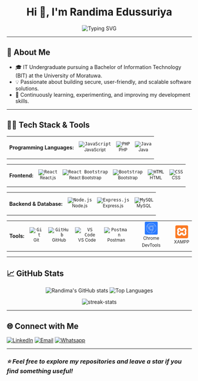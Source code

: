 <h1 align="center">Hi 👋, I'm Randima Edussuriya</h1>

<p align="center">
  <img src="https://readme-typing-svg.herokuapp.com?font=Fira+Code&size=26&duration=3000&pause=1000&color=00FFFF&center=true&vCenter=true&width=500&lines=Full+Stack+Web+Developer;IT+Undergraduate%7CProblem+Solver" alt="Typing SVG" />
</p>

---

## 🚀 About Me

- 🎓 IT Undergraduate pursuing a Bachelor of Information Technology (BIT) at the University of Moratuwa.  
- 💡 Passionate about building secure, user-friendly, and scalable software solutions.  
- 🚀 Continuously learning, experimenting, and improving my development skills.


---

## 👨‍💻 Tech Stack & Tools

<table>
  <tr>
    <td><h4>Programming Languages:</h4></td>
    <td align="center">
        <code><img width="35" src="https://cdn.jsdelivr.net/gh/devicons/devicon@latest/icons/javascript/javascript-original.svg" alt="JavaScript" title="JavaScript"/></code><br/>
        <sup>JavaScript</sup>
    </td>
    <td align="center">
        <code><img width="35" src="https://cdn.jsdelivr.net/gh/devicons/devicon@latest/icons/php/php-original.svg" alt="PHP" title="PHP"/></code><br/>
        <sup>PHP</sup>
    </td>
    <td align="center">
        <code><img width="35" src="https://cdn.jsdelivr.net/gh/devicons/devicon@latest/icons/java/java-original.svg" alt="Java" title="Java"/></code><br/>
        <sup>Java</sup>
    </td>
  </tr>
</table>

<table>
  <tr>
    <td><h4>Frontend:</h4></td>
    <td align="center">
        <code><img width="35" src="https://cdn.jsdelivr.net/gh/devicons/devicon@latest/icons/react/react-original.svg" alt="React" title="React"/></code><br/>
        <sup>React.js</sup>
    </td>
    <td align="center">
        <code><img width="35" src="https://cdn.jsdelivr.net/gh/devicons/devicon@latest/icons/reactbootstrap/reactbootstrap-original.svg" alt="React Bootstrap" title="React Bootstrap"/></code><br/>
        <sup>React Bootstrap</sup>
    </td>
    <td align="center">
        <code><img width="35" src="https://cdn.jsdelivr.net/gh/devicons/devicon@latest/icons/bootstrap/bootstrap-original.svg" alt="Bootstrap" title="Bootstrap"/></code><br/>
        <sup>Bootstrap</sup>
    </td>
    <td align="center">
        <code><img width="35" src="https://cdn.jsdelivr.net/gh/devicons/devicon@latest/icons/html5/html5-original.svg" alt="HTML" title="HTML"/></code><br/>
        <sup>HTML</sup>
    </td>
    <td align="center">
        <code><img width="35" src="https://cdn.jsdelivr.net/gh/devicons/devicon@latest/icons/css3/css3-original.svg" alt="CSS" title="CSS"/></code><br/>
        <sup>CSS</sup>
    </td>
  </tr>
</table>

<table>
  <tr>
    <td><h4>Backend & Database:</h4></td>
    <td align="center">
        <code><img width="35" src="https://www.vectorlogo.zone/logos/nodejs/nodejs-icon.svg" alt="Node.js" title="Node.js"/></code><br/>
        <sup>Node.js</sup>
    </td>
    <td align="center">
        <code><img width="35" src="https://skillicons.dev/icons?i=express" alt="Express.js" title="Express.js"/></code><br/>
        <sup>Express.js</sup>
    </td>
    <td align="center">
        <code><img width="35" src="https://skillicons.dev/icons?i=mysql" alt="MySQL" title="MySQL"/></code><br/>
        <sup>MySQL</sup>
    </td>
  </tr>
</table>

<table>
  <tr>
    <td><h4>Tools:</h4></td>
    <td align="center">
        <code><img width="35" src="https://cdn.jsdelivr.net/gh/devicons/devicon@latest/icons/git/git-original.svg" alt="Git" title="Git"/></code><br/>
        <sup>Git</sup>
    </td>
    <td align="center">
        <code><img width="35" src="https://skillicons.dev/icons?i=github" alt="GitHub" title="GitHub"/></code><br/>
        <sup>GitHub</sup>
    </td>
    <td align="center">
        <code><img width="35" src="https://cdn.jsdelivr.net/gh/devicons/devicon@latest/icons/vscode/vscode-original.svg" alt="VS Code" title="VS Code"/></code><br/>
        <sup>VS Code</sup>
    </td>
    <td align="center">
        <code><img width="35" src="https://cdn.jsdelivr.net/gh/devicons/devicon@latest/icons/postman/postman-original.svg" alt="Postman" title="Postman"/></code><br/>
        <sup>Postman</sup>
    </td>
    <td align="center">
        <code><img width="35" src="./assets/chrome-devtools.svg" alt="Chrome DevTools" title="Chrome DevTools"/></code><br/>
        <sup>Chrome DevTools</sup>
    </td>
    <td align="center">
        <code><img width="35" src="./assets/xampp.svg" alt="XAMPP" title="XAMPP"/></code><br/>
        <sup>XAMPP</sup>
    </td>
  </tr>
</table>

---

## 📈 GitHub Stats

<p align="center">
  <img src="https://github-readme-stats.vercel.app/api?username=randima-edussuriya&show_icons=true&theme=dark&hide_border=true&border_radius=10&icon_color=00FFFF&hide_title=true&custom_title=My+GitHub+Stats&text_color=cccccc&ring_color=00ffff" alt="Randima's GitHub stats" />
  <img src="https://github-readme-stats.vercel.app/api/top-langs/?username=randima-edussuriya&layout=compact&theme=dark&hide_border=true&&border_radius=10&text_color=cccccc&title_color=cccccc&&langs_count=8" alt="Top Languages" />
</p>

<p align="center">
  <img src="https://github-readme-streak-stats.herokuapp.com/?user=randima-edussuriya&theme=dark&hide_border=true&border_radius=10&fire=00FFFF&text_color=cccccc&dates=cccccc&sideNums=00ffff" alt="streak-stats"/>
</p>

---

## 🌐 Connect with Me

[![LinkedIn](https://img.shields.io/badge/LinkedIn-0077B5?style=for-the-badge&logo=linkedin&logoColor=ffffff)](https://www.linkedin.com/in/randima-edussuriya/)
[![Email](https://img.shields.io/badge/Email-EA4335?style=for-the-badge&logo=gmail&logoColor=ffffff)](mailto:d.randima.edussuriya@gmail.com)
[![Whatsapp](https://img.shields.io/badge/Whatsapp-25D366?style=for-the-badge&logo=whatsapp&logoColor=ffffff)](https://wa.me/94712179248)

---

### _⭐️ Feel free to explore my repositories and leave a star if you find something useful!_